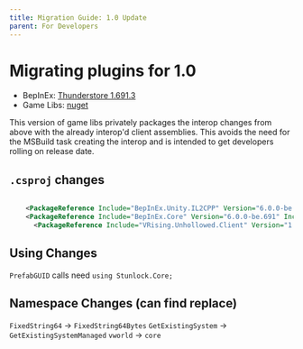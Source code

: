 ```yaml
---
title: Migration Guide: 1.0 Update 
parent: For Developers
---
```


# Migrating plugins for 1.0

- BepInEx: [Thunderstore 1.691.3](https://v-rising.thunderstore.io/package/BepInEx/BepInExPack_V_Rising/)
- Game Libs: [nuget](https://www.nuget.org/packages/VRising.Unhollowed.Client/)

This version of game libs privately packages the interop changes from above with the already interop'd client assemblies. This avoids the need for the MSBuild task creating the interop and is intended to get developers rolling on release date. 



## `.csproj` changes
```xml

    <PackageReference Include="BepInEx.Unity.IL2CPP" Version="6.0.0-be.691" IncludeAssets="compile" />
    <PackageReference Include="BepInEx.Core" Version="6.0.0-be.691" IncludeAssets="compile" />
	  <PackageReference Include="VRising.Unhollowed.Client" Version="1.0.*" />

```

## Using Changes
`PrefabGUID` calls need `using Stunlock.Core;`

## Namespace Changes (can find replace)
`FixedString64` -> `FixedString64Bytes`
`GetExistingSystem` -> `GetExistingSystemManaged`
`vworld` -> `core`

